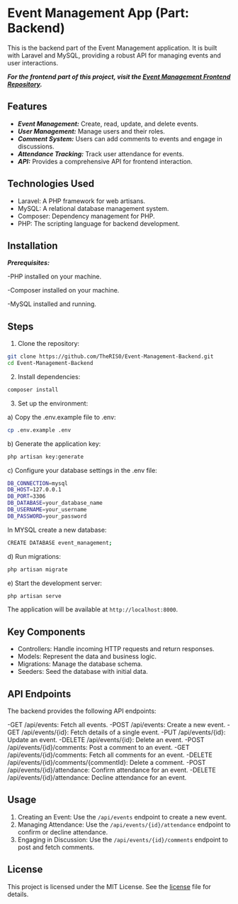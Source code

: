 # Event Management App (Part: Backend) 

This is the backend part of the Event Management application. It is built with Laravel and MySQL, providing a robust API for managing events and user interactions.

***For the frontend part of this project, visit the [Event Management Frontend Repository](https://github.com/TheRIS0/Event-Management-Frontend).***

## Features

- ***Event Management:*** Create, read, update, and delete events.
- ***User Management:*** Manage users and their roles.
- ***Comment System:*** Users can add comments to events and engage in discussions.
- ***Attendance Tracking:*** Track user attendance for events.
- ***API:*** Provides a comprehensive API for frontend interaction.

## Technologies Used

- Laravel: A PHP framework for web artisans.
- MySQL: A relational database management system.
- Composer: Dependency management for PHP.
- PHP: The scripting language for backend development.

## Installation

***Prerequisites:*** 

-PHP installed on your machine.

-Composer installed on your machine.

-MySQL installed and running.

## Steps

1. Clone the repository:

```bash
git clone https://github.com/TheRIS0/Event-Management-Backend.git
cd Event-Management-Backend
```

2. Install dependencies:

```bash
composer install
```

3. Set up the environment:

a) Copy the .env.example file to .env:

```bash
cp .env.example .env
```
b) Generate the application key:

```bash
php artisan key:generate
```

c) Configure your database settings in the .env file:

```bash
DB_CONNECTION=mysql
DB_HOST=127.0.0.1
DB_PORT=3306
DB_DATABASE=your_database_name
DB_USERNAME=your_username
DB_PASSWORD=your_password
```
In MYSQL create a new database:

```bash
CREATE DATABASE event_management;
```

d) Run migrations:

```bash
php artisan migrate
```

e) Start the development server:

```bash
php artisan serve
```
The application will be available at `http://localhost:8000`.

## Key Components

- Controllers: Handle incoming HTTP requests and return responses.
- Models: Represent the data and business logic.
- Migrations: Manage the database schema.
- Seeders: Seed the database with initial data.

## API Endpoints

The backend provides the following API endpoints:

-GET /api/events: Fetch all events.
-POST /api/events: Create a new event.
-GET /api/events/{id}: Fetch details of a single event.
-PUT /api/events/{id}: Update an event.
-DELETE /api/events/{id}: Delete an event.
-POST /api/events/{id}/comments: Post a comment to an event.
-GET /api/events/{id}/comments: Fetch all comments for an event.
-DELETE /api/events/{id}/comments/{commentId}: Delete a comment.
-POST /api/events/{id}/attendance: Confirm attendance for an event.
-DELETE /api/events/{id}/attendance: Decline attendance for an event.

## Usage 

1. Creating an Event: Use the `/api/events` endpoint to create a new event.
2. Managing Attendance: Use the `/api/events/{id}/attendance` endpoint to confirm or decline attendance.
3. Engaging in Discussion: Use the `/api/events/{id}/comments` endpoint to post and fetch comments.

## License

This project is licensed under the MIT License. See the [license](license) file for details.

